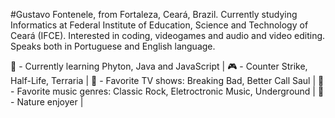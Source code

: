 #Gustavo Fontenele, from Fortaleza, Ceará, Brazil. Currently studying Informatics at Federal Institute of Education, Science and Technology of Ceará (IFCE). Interested in coding, videogames and audio and video editing. Speaks both in Portuguese and English language.

📖 - Currently learning Phyton, Java and JavaScript |
🎮 - Counter Strike, Half-Life, Terraria |
🎥 - Favorite TV shows: Breaking Bad, Better Call Saul |
🎵 - Favorite music genres: Classic Rock, Eletroctronic Music, Underground |
🌲 - Nature enjoyer |

